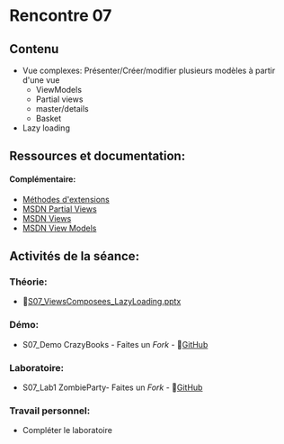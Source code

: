 # Rencontre 07

## Contenu
- Vue complexes: Présenter/Créer/modifier plusieurs modèles à partir d'une vue
    - ViewModels 
    - Partial views
    - master/details
     - Basket
- Lazy loading

## Ressources et documentation: 

#### Complémentaire: 
- [Méthodes d'extensions](https://docs.microsoft.com/fr-ca/dotnet/csharp/programming-guide/classes-and-structs/extension-methods)
- [MSDN Partial Views](https://docs.microsoft.com/fr-ca/dotnet/framework/data/adonet/ef/language-reference/queries-in-linq-to-entities)
- [MSDN Views](https://docs.microsoft.com/en-us/aspnet/core/mvc/views/overview?view=aspnetcore-8.0)
- [MSDN View Models](https://docs.microsoft.com/en-us/aspnet/core/mvc/views/overview?view=aspnetcore-8.0#strongly-typed-data-viewmodel) 

## Activités de la séance: 
### Théorie:  
- 🔗[S07_ViewsComposees_LazyLoading.pptx](https://cegepedouardmontpetit-my.sharepoint.com/:p:/r/personal/valerie_turgeon_cegepmontpetit_ca/Documents/420_3W6_SITE/E24_PowerPoints/S07_ViewsComposees_LazyLoading.pptx?d=w13ff1f4591424812b63396613a336a1c&csf=1&web=1&e=CmQ80w)

### Démo:
- S07_Demo CrazyBooks - Faites un *Fork* - 🔗[GitHub](https://github.com/ProgWebTransFC/A24_S07_Demo1)

### Laboratoire: 
- S07_Lab1 ZombieParty- Faites un *Fork* - 🔗[GitHub](https://github.com/ProgWebTransFC/A24_S07_Lab1)


### Travail personnel: 
- Compléter le laboratoire